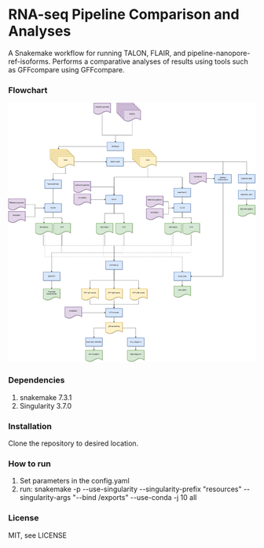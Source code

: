 # RNA-seq Pipeline Comparison and Analyses

A Snakemake workflow for running TALON, FLAIR, and pipeline-nanopore-ref-isoforms. Performs a comparative analyses of results using tools such as GFFcompare using GFFcompare.

### Flowchart

<img title="RPCA_flowchart" src="RPCA.png" alt="">

### Dependencies

1. snakemake 7.3.1
2. Singularity 3.7.0

### Installation

Clone the repository to desired location.

### How to run

1. Set parameters in the config.yaml
2. run: snakemake -p --use-singularity --singularity-prefix "resources"  --singularity-args "--bind /exports" --use-conda -j 10 all

### License

MIT, see LICENSE